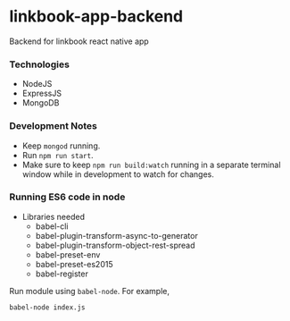 # linkbook-app-backend

Backend for linkbook react native app

### Technologies

- NodeJS
- ExpressJS
- MongoDB

### Development Notes
- Keep `mongod` running.
- Run `npm run start`.
- Make sure to keep `npm run build:watch` running in a separate terminal window while in development to watch for changes.

### Running ES6 code in node
- Libraries needed
  - babel-cli
  - babel-plugin-transform-async-to-generator
  - babel-plugin-transform-object-rest-spread
  - babel-preset-env
  - babel-preset-es2015
  - babel-register

Run module using `babel-node`. For example,
```
babel-node index.js
```
